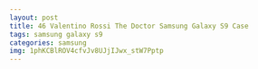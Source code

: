 ```yaml
---
layout: post
title: 46 Valentino Rossi The Doctor Samsung Galaxy S9 Case
tags: samsung galaxy s9
categories: samsung
img: 1phKCBlROV4cfvJv8UJjIJwx_stW7Pptp
---
```

